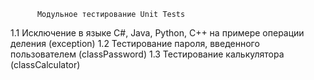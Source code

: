           Модульное тестирование Unit Tests
1.1 Исключение в языке C#, Java, Python, C++ на примере операции деления (exception)
1.2 Тестирование пароля, введенного пользователем (classPassword)
1.3 Тестирование калькулятора (classCalculator)
